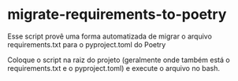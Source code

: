# migrate-requirements-to-poetry
Esse script provê uma forma automatizada de migrar o arquivo requirements.txt para o pyproject.toml do Poetry

Coloque o script na raiz do projeto (geralmente onde também está o requirements.txt e o pyproject.toml) e execute o arquivo no bash.
